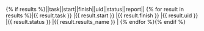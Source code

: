 {% if results %}||task||start||finish||uid||status||report||
{% for result in results %}|{{ result.task }} |{{ result.start }} |{{ result.finish }} |{{ result.uid }} |{{ result.status }} |{{ result.results_name }} |
{% endfor %}{% endif %}
